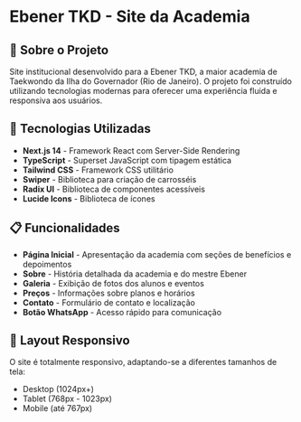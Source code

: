 # Ebener TKD - Site da Academia

## 📝 Sobre o Projeto

Site institucional desenvolvido para a Ebener TKD, a maior academia de Taekwondo da Ilha do Governador (Rio de Janeiro). O projeto foi construído utilizando tecnologias modernas para oferecer uma experiência fluida e responsiva aos usuários.

## 🚀 Tecnologias Utilizadas

- **Next.js 14** - Framework React com Server-Side Rendering
- **TypeScript** - Superset JavaScript com tipagem estática
- **Tailwind CSS** - Framework CSS utilitário
- **Swiper** - Biblioteca para criação de carrosséis
- **Radix UI** - Biblioteca de componentes acessíveis
- **Lucide Icons** - Biblioteca de ícones

## 📋 Funcionalidades

- **Página Inicial** - Apresentação da academia com seções de benefícios e depoimentos
- **Sobre** - História detalhada da academia e do mestre Ebener
- **Galeria** - Exibição de fotos dos alunos e eventos
- **Preços** - Informações sobre planos e horários
- **Contato** - Formulário de contato e localização
- **Botão WhatsApp** - Acesso rápido para comunicação

## 📱 Layout Responsivo

O site é totalmente responsivo, adaptando-se a diferentes tamanhos de tela:

- Desktop (1024px+)
- Tablet (768px - 1023px)
- Mobile (até 767px)
